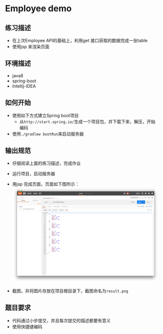 # Employee demo

## 练习描述
- 在上次Employee API的基础上，利用get 接口获取的数据完成一张table
- 使用jsp 来渲染页面

## 环境描述 
- java8
- spring-boot
- Intellij-IDEA

## 如何开始
- 使用如下方式建立Spring boot项目
  - 从`http://start.spring.io/`生成一个项目包，并下载下来，解压，开始编码
- 使用`./gradlew bootRun`来启动服务器

## 输出规范
- 仔细阅读上面的练习描述，完成作业
- 运行项目，启动服务器
- 用jsp 完成页面，页面如下图所示：
![Result](./example.png)

- 截图，并将图片存放在项目根目录下，截图命名为`result.png`
    
## 题目要求
- 代码通过小步提交，并且每次提交的描述都要有意义
- 使用快捷键编码
